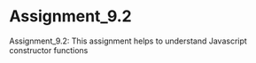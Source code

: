 # Assignment_9.2
Assignment_9.2: This assignment helps to understand Javascript constructor functions
